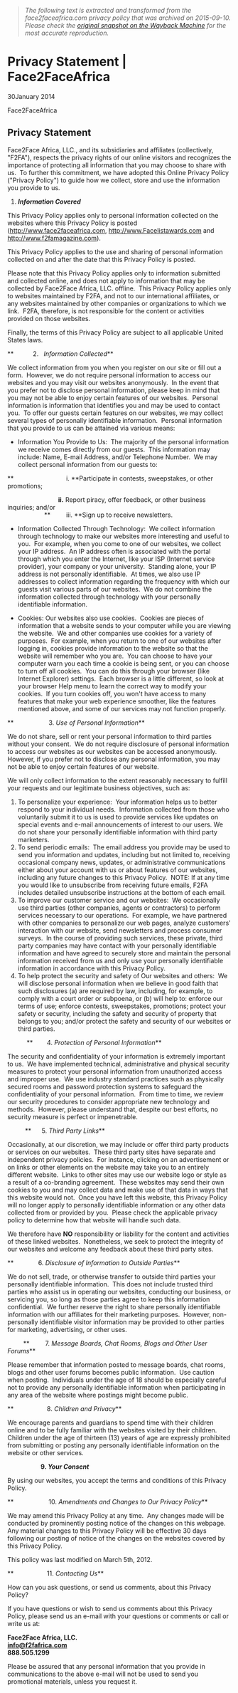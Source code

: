 > *The following text is extracted and transformed from the face2faceafrica.com privacy policy that was archived on 2015-09-10. Please check the [original snapshot on the Wayback Machine](https://web.archive.org/web/20150910002440id_/https%3A//face2faceafrica.com/privacy-statement) for the most accurate reproduction.*

# Privacy Statement | Face2FaceAfrica

30January 2014

Face2FaceAfrica

## Privacy Statement

Face2Face Africa, LLC., and its subsidiaries and affiliates (collectively, "F2FA"), respects the privacy rights of our online visitors and recognizes the importance of protecting all information that you may choose to share with us.  To further this commitment, we have adopted this Online Privacy Policy ("Privacy Policy") to guide how we collect, store and use the information you provide to us.

  1. **_Information Covered_**



This Privacy Policy applies only to personal information collected on the websites where this Privacy Policy is posted (http://www.face2faceafrica.com, http://www.Facelistawards.com and http://www.f2famagazine.com).

  
This Privacy Policy applies to the use and sharing of personal information collected on and after the date that this Privacy Policy is posted.

Please note that this Privacy Policy applies only to information submitted and collected online, and does not apply to information that may be collected by Face2Face Africa, LLC. offline.  This Privacy Policy applies only to websites maintained by F2FA, and not to our international affiliates, or any websites maintained by other companies or organizations to which we link.  F2FA, therefore, is not responsible for the content or activities provided on those websites.

Finally, the terms of this Privacy Policy are subject to all applicable United States laws.

**           2.   _Information Collected_**

We collect information from you when you register on our site or fill out a form.  However, we do not require personal information to access our websites and you may visit our websites anonymously.  In the event that you prefer not to disclose personal information, please keep in mind that you may not be able to enjoy certain features of our websites.  Personal information is information that identifies you and may be used to contact you.  To offer our guests certain features on our websites, we may collect several types of personally identifiable information.  Personal information that you provide to us can be attained via various means:

  * Information You Provide to Us:  The majority of the personal information we receive comes directly from our guests.  This information may include: Name, E-mail Address, and/or Telephone Number.  We may collect personal information from our guests to:



**                              i. **Participate in contests, sweepstakes, or other promotions;

                             **ii.** Report piracy, offer feedback, or other business inquiries; and/or  
                     **         iii. **Sign up to receive newsletters.

  * Information Collected Through Technology:  We collect information through technology to make our websites more interesting and useful to you.  For example, when you come to one of our websites, we collect your IP address.  An IP address often is associated with the portal through which you enter the Internet, like your ISP (Internet service provider), your company or your university.  Standing alone, your IP address is not personally identifiable.  At times, we also use IP addresses to collect information regarding the frequency with which our guests visit various parts of our websites.  We do not combine the information collected through technology with your personally identifiable information.


  * Cookies: Our websites also use cookies.  Cookies are pieces of information that a website sends to your computer while you are viewing the website.  We and other companies use cookies for a variety of purposes.  For example, when you return to one of our websites after logging in, cookies provide information to the website so that the website will remember who you are.  You can choose to have your computer warn you each time a cookie is being sent, or you can choose to turn off all cookies.  You can do this through your browser (like Internet Explorer) settings.  Each browser is a little different, so look at your browser Help menu to learn the correct way to modify your cookies.  If you turn cookies off, you won't have access to many features that make your web experience smoother, like the features mentioned above, and some of our services may not function properly.



**                    3\. _Use of Personal Information_**

We do not share, sell or rent your personal information to third parties without your consent.  We do not require disclosure of personal information to access our websites as our websites can be accessed anonymously.  However, if you prefer not to disclose any personal information, you may not be able to enjoy certain features of our website.

We will only collect information to the extent reasonably necessary to fulfill your requests and our legitimate business objectives, such as:

  1. To personalize your experience:  Your information helps us to better respond to your individual needs.  Information collected from those who voluntarily submit it to us is used to provide services like updates on special events and e-mail announcements of interest to our users. We do not share your personally identifiable information with third party marketers.   
  2. To send periodic emails:  The email address you provide may be used to send you information and updates, including but not limited to, receiving occasional company news, updates, or administrative communications either about your account with us or about features of our websites, including any future changes to this Privacy Policy.  NOTE: If at any time you would like to unsubscribe from receiving future emails, F2FA includes detailed unsubscribe instructions at the bottom of each email.
  3. To improve our customer service and our websites:  We occasionally use third parties (other companies, agents or contractors) to perform services necessary to our operations.  For example, we have partnered with other companies to personalize our web pages, analyze customers' interaction with our website, send newsletters and process consumer surveys.  In the course of providing such services, these private, third party companies may have contact with your personally identifiable information and have agreed to securely store and maintain the personal information received from us and only use your personally identifiable information in accordance with this Privacy Policy.
  4. To help protect the security and safety of Our websites and others:  We will disclose personal information when we believe in good faith that such disclosures (a) are required by law, including, for example, to comply with a court order or subpoena, or (b) will help to: enforce our terms of use; enforce contests, sweepstakes, promotions; protect your safety or security, including the safety and security of property that belongs to you; and/or protect the safety and security of our websites or third parties.



           **        4\. _Protection of Personal Information_**

The security and confidentiality of your information is extremely important to us.  We have implemented technical, administrative and physical security measures to protect your personal information from unauthorized access and improper use.  We use industry standard practices such as physically secured rooms and password protection systems to safeguard the confidentiality of your personal information.  From time to time, we review our security procedures to consider appropriate new technology and methods.  However, please understand that, despite our best efforts, no security measure is perfect or impenetrable.

          **      5\. _Third Party Links_**

Occasionally, at our discretion, we may include or offer third party products or services on our websites.  These third party sites have separate and independent privacy policies.  For instance, clicking on an advertisement or on links or other elements on the website may take you to an entirely different website.  Links to other sites may use our website logo or style as a result of a co-branding agreement.  These websites may send their own cookies to you and may collect data and make use of that data in ways that this website would not.  Once you have left this website, this Privacy Policy will no longer apply to personally identifiable information or any other data collected from or provided by you.  Please check the applicable privacy policy to determine how that website will handle such data.

We therefore have **NO** responsibility or liability for the content and activities of these linked websites.  Nonetheless, we seek to protect the integrity of our websites and welcome any feedback about these third party sites.

**              6\. _Disclosure of Information to Outside Parties_**

We do not sell, trade, or otherwise transfer to outside third parties your personally identifiable information.  This does not include trusted third parties who assist us in operating our websites, conducting our business, or servicing you, so long as those parties agree to keep this information confidential.  We further reserve the right to share personally identifiable information with our affiliates for their marketing purposes.  However, non-personally identifiable visitor information may be provided to other parties for marketing, advertising, or other uses.

         **         7\. _Message Boards, Chat Rooms, Blogs and Other User Forums_**

Please remember that information posted to message boards, chat rooms, blogs and other user forums becomes public information.  Use caution when posting.  Individuals under the age of 18 should be especially careful not to provide any personally identifiable information when participating in any area of the website where postings might become public.

**                   8\. _Children and Privacy_**

We encourage parents and guardians to spend time with their children online and to be fully familiar with the websites visited by their children.  Children under the age of thirteen (13) years of age are expressly prohibited from submitting or posting any personally identifiable information on the website or other services.

                   **9. _Your Consent_**

By using our websites, you accept the terms and conditions of this Privacy Policy.

**                    10\. _Amendments and Changes to Our Privacy Policy_**

We may amend this Privacy Policy at any time.  Any changes made will be conducted by prominently posting notice of the changes on this webpage.  Any material changes to this Privacy Policy will be effective 30 days following our posting of notice of the changes on the websites covered by this Privacy Policy.

This policy was last modified on March 5th, 2012.

**                   11\. _Contacting Us_**

How can you ask questions, or send us comments, about this Privacy Policy?

If you have questions or wish to send us comments about this Privacy Policy, please send us an e-mail with your questions or comments or call or write us at:

**Face2Face Africa, LLC.  
info@f2fafrica.com  
888.505.1299**

Please be assured that any personal information that you provide in communications to the above e-mail will not be used to send you promotional materials, unless you request it.  
 
